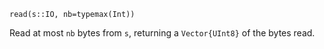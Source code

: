 ```
read(s::IO, nb=typemax(Int))
```

Read at most `nb` bytes from `s`, returning a `Vector{UInt8}` of the bytes read.

